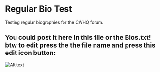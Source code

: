 # Regular Bio Test
 Testing regular biographies for the CWHQ forum.
<h2>You could post it here in this file or the Bios.txt! btw to edit press the the file name and press this edit icon button:</h2>
<img src="[/path/to/img.jpg](https://github.com/peme969/Regular-Bio-Test/assets/136040410/11c0fea7-a8db-41a8-94b0-27a7729334ce)https://github.com/peme969/Regular-Bio-Test/assets/136040410/11c0fea7-a8db-41a8-94b0-27a7729334ce" alt="Alt text" title="Edit icon Button">

